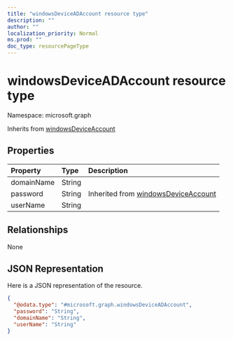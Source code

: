 ```yaml
---
title: "windowsDeviceADAccount resource type"
description: ""
author: ""
localization_priority: Normal
ms.prod: ""
doc_type: resourcePageType
---
```


# windowsDeviceADAccount resource type


Namespace: microsoft.graph




Inherits from [windowsDeviceAccount](../resources/windowsdeviceaccount.md)

## Properties
|Property|Type|Description|
|:---|:---|:---|
|domainName|String||
|password|String| Inherited from [windowsDeviceAccount](../resources/windowsdeviceaccount.md)|
|userName|String||

## Relationships
None

## JSON Representation
Here is a JSON representation of the resource.
<!-- {
  "blockType": "resource",
  "@odata.type": "microsoft.graph.windowsDeviceADAccount"
}
-->
``` json
{
  "@odata.type": "#microsoft.graph.windowsDeviceADAccount",
  "password": "String",
  "domainName": "String",
  "userName": "String"
}
```

